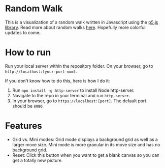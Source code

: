 # Random Walk
This is a visualization of a random walk written in Javascript using the [p5.js library](https://p5js.org/). Read more about random walks [here](https://en.wikipedia.org/wiki/Random_walk). Hopefully more colorful updates to come.

# How to run
Run your local server within the repository folder. On your browser, go to ```http://localhost:[your-port-num]```. 

If you don't know how to do this, here is how I do it:
1. Run ```npm install -g http-server``` to install Node http-server.
2. Navigate to the repo in your terminal and run ```http-server```.
3. In your browser, go to ```https://localhost:[port]```. The default port should be ```8080```.

# Features
- Grid vs. Mini modes: Grid mode displays a background grid as well as a larger move size. Mini mode is more granular in its move size and has no background grid.
- Reset: Click this button when you want to get a blank canvas so you can get a totally new picture.